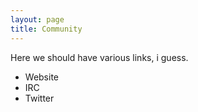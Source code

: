 ```yaml
---
layout: page
title: Community
---
```


Here we should have various links, i guess.

* Website
* IRC
* Twitter
